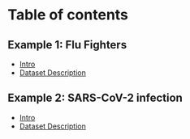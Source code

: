 # Table of contents

## Example 1: Flu Fighters

* [Intro](README.md)
* [Dataset Description](example-1-flu-fighters/dataset-description.md)

## Example 2: SARS-CoV-2 infection

* [Intro](example-2-sars-cov-2-infection/intro.md)
* [Dataset Description](example-2-sars-cov-2-infection/dataset-description.md)
